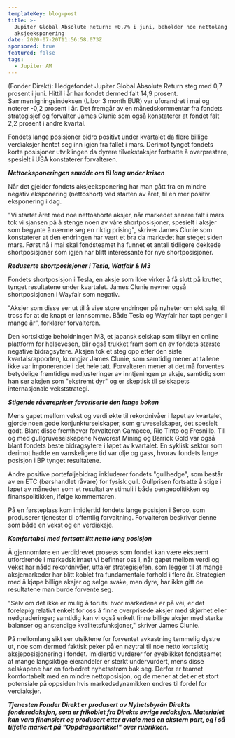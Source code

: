 ```yaml
---
templateKey: blog-post
title: >-
  Jupiter Global Absolute Return: +0,7% i juni, beholder noe nettolang
  aksjeeksponering
date: 2020-07-20T11:56:58.073Z
sponsored: true
featured: false
tags:
  - Jupiter AM
---
```

(Fonder Direkt): Hedgefondet Jupiter Global Absolute Return steg med 0,7 prosent i juni. Hittil i år har fondet dermed falt 14,9 prosent. Sammenligningsindeksen (Libor 3 month EUR) var uforandret i mai og noterer -0,2 prosent i år. Det fremgår av en månedskommentar fra fondets strategisjef og forvalter James Clunie som også konstaterer at fondet falt 2,2 prosent i andre kvartal.



Fondets lange posisjoner bidro positivt under kvartalet da flere billige verdiaksjer hentet seg inn igjen fra fallet i mars. Derimot tynget fondets korte posisjoner utviklingen da dyrere tilvekstaksjer fortsatte å overprestere, spesielt i USA konstaterer forvalteren.



_**Nettoeksponeringen snudde om til lang under krisen**_



Når det gjelder fondets aksjeeksponering har man gått fra en mindre negativ eksponering (nettoshort) ved starten av året, til en mer positiv eksponering i dag.



"Vi startet året med noe nettoshorte aksjer, når markedet senere falt i mars tok vi sjansen på å stenge noen av våre shortposisjoner, spesielt i aksjer som begynte å nærme seg en riktig prising", skriver James Clunie som konstaterer at den endringen har vært et bra da markedet har steget siden mars. Først nå i mai skal fondsteamet ha funnet et antall tidligere dekkede shortposisjoner som igjen har blitt interessante for nye shortposisjoner.



_**Reduserte shortposisjoner i Tesla, Watfair & M3**_



Fondets shortposisjon i Tesla, en aksje som ikke virker å få slutt på kruttet, tynget resultatene under kvartalet. James Clunie nevner også shortposisjonen i Wayfair som negativ.



"Aksjer som disse ser ut til å vise store endringer på nyheter om økt salg, til tross for at de knapt er lønnsomme. Både Tesla og Wayfair har tapt penger i mange år", forklarer forvalteren.



Den kortsiktige beholdningen M3, et japansk selskap som tilbyr en online plattform for helsevesen, blir også trukket fram som en av fondets største negative bidragsytere. Aksjen tok et steg opp etter den siste kvartalsrapporten, kunngjør James Clunie, som samtidig mener at tallene ikke var imponerende i det hele tatt. Forvalteren mener at det må forventes betydelige fremtidige nedjusteringer av inntjeningen pr aksje, samtidig som han ser aksjen som "ekstremt dyr" og er skeptisk til selskapets internasjonale vekststrategi.



_**Stigende råvarepriser favoriserte den lange boken**_



Mens gapet mellom vekst og verdi økte til rekordnivåer i løpet av kvartalet, gjorde noen gode konjunkturselskaper, som gruveselskaper, det spesielt godt. Blant disse fremhever forvalteren Camaceo, Rio Tinto og Fresnillo. Til og med gullgruveselskapene Newcrest Mining og Barrick Gold var også blant fondets beste bidragsytere i løpet av kvartalet. En syklisk sektor som derimot hadde en vanskeligere tid var olje og gass, hvorav fondets lange posisjon i BP tynget resultatene.



Andre positive porteføljebidrag inkluderer fondets "gullhedge", som består av en ETC (børshandlet råvare) for fysisk gull. Gullprisen fortsatte å stige i løpet av måneden som et resultat av stimuli i både pengepolitikken og finanspolitikken, ifølge kommentaren.



På en førsteplass kom imidlertid fondets lange posisjon i Serco, som produserer tjenester til offentlig forvaltning. Forvalteren beskriver denne som både en vekst og en verdiaksje.



_**Komfortabel med fortsatt litt netto lang posisjon**_



Å gjennomføre en verdidrevet prosess som fondet kan være ekstremt utfordrende i markedsklimaet vi befinner oss i, når gapet mellom verdi og vekst har nådd rekordnivåer, uttaler strategisjefen, som legger til at mange aksjemarkeder har blitt koblet fra fundamentale forhold i flere år. Strategien med å kjøpe billige aksjer og selge svake, men dyre, har ikke gitt de resultatene man burde forvente seg.



"Selv om det ikke er mulig å forutsi hvor markedene er på vei, er det foreløpig relativt enkelt for oss å finne overprisede aksjer med skjørhet eller nedgraderinger; samtidig kan vi også enkelt finne billige aksjer med sterke balanser og anstendige kvalitetsfunksjoner," skriver James Clunie.



På mellomlang sikt ser utsiktene for forventet avkastning temmelig dystre ut, noe som dermed faktisk peker på en nøytral til noe netto kortsiktig aksjeposisjonering i fondet. Imidlertid vurderer for øyeblikket fondsteamet at mange langsiktige eierandeler er sterkt undervurdert, mens disse selskapene har en forbedret nyhetsstrøm bak seg. Derfor er teamet komfortabelt med en mindre nettoposisjon, og de mener at det er et stort potensiale på oppsiden hvis markedsdynamikken endres til fordel for verdiaksjer.



_**Tjenesten Fonder Direkt er produsert av Nyhetsbyrån Direkts fondsredaksjon, som er frikoblet fra Direkts øvrige redaksjon. Materialet kan vara finansiert og produsert etter avtale med en ekstern part, og i så tilfelle markert på "Oppdragsartikkel" over rubrikken.**_
